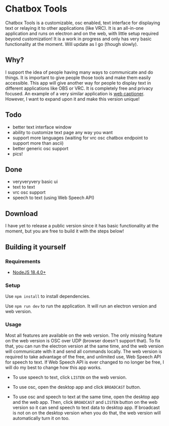 # Chatbox Tools
Chatbox Tools is a customizable, osc enabled, text interface for displaying text or relaying it to other applications (like VRC). It is an all-in-one application and runs on electron and on the web, with little setup required beyond customization! It is a work in progress and only has very basic functionality at the moment. Will update as I go (though slowly).

## Why?
I support the idea of people having many ways to communicate and do things. It is important to give people those tools and make them easily accessible. This app will give another way for people to display text in different applications like OBS or VRC. It is completely free and privacy focused. An example of a very similar application is [web captioner](https://webcaptioner.com/). However, I want to expand upon it and make this version unique!

## Todo
- better text interface window
- ability to customize text page any way you want
- support more languages (waiting for vrc osc chatbox endpoint to support more than ascii)
- better generic osc support
- pics!

## Done
- veryveryvery basic ui
- text to text
- vrc osc support
- speech to text (using Web Speech API)

## Download
I have yet to release a public version since it has basic functionality at the moment, but you are free to build it with the steps below!

## Building it yourself
### Requirements
- [NodeJS 18.4.0+](https://nodejs.org/en/)

### Setup

Use `npm install` to install dependencies.

Use `npm run dev` to run the application. It will run an electron version and web version.

### Usage
Most all features are available on the web version. The only missing feature on the web version is OSC over UDP (browser doesn't support that). To fix that, you can run the electron version at the same time, and the web version will communicate with it and send all commands locally. The web version is required to take advantage of the free, and unlimited use, Web Speech API for speech to text. If Web Speech API is ever changed to no longer be free, I will do my best to change how this app works.


- To use speech to text, click `LISTEN` on the web version.

- To use osc, open the desktop app and click `BROADCAST` button.

- To use osc and speech to text at the same time, open the desktop app and the web app. Then, click `BROADCAST` and `LISTEN` button on the web version so it can send speech to text data to desktop app. If broadcast is not on on the desktop version when you do that, the web version will automatically turn it on too.